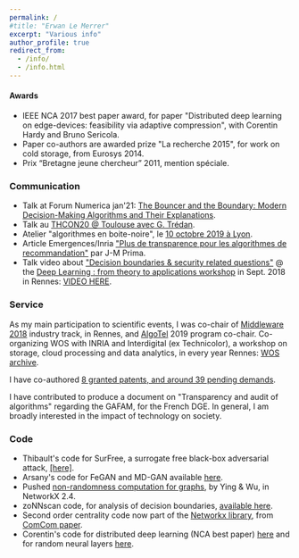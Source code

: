 ```yaml
---
permalink: /
#title: "Erwan Le Merrer"
excerpt: "Various info"
author_profile: true
redirect_from: 
  - /info/
  - /info.html
---
```



#### Awards

* IEEE NCA 2017 best paper award, for paper "Distributed deep learning on edge-devices: feasibility via adaptive compression", with Corentin Hardy and Bruno Sericola.
* Paper co-authors are awarded prize "La recherche 2015", for work on cold storage, from Eurosys 2014.
* Prix “Bretagne jeune chercheur” 2011, mention spéciale.

### Communication

* Talk at Forum Numerica jan'21: [The Bouncer and the Boundary: Modern Decision-Making Algorithms and Their Explanations](https://ds4h.univ-cotedazur.eu/research-and-labs/forum-numerica-seminar-series/forum-numerica-the-bouncer-and-the-boundary-modern-decision-marking-algorithms-and-their-explanations).
* Talk au [THCON20 @ Toulouse avec G. Trédan](https://www.youtube.com/watch?v=pW6gAhEGkSM). 
* Atelier "algorithmes en boite-noire", le [10 octobre 2019 à Lyon](http://atelier-blackbox.conf.citi-lab.fr/).
* Article Emergences/Inria ["Plus de transparence pour les algorithmes de recommandation"](http://emergences.inria.fr/2019/newsletter-n56/l56-recommandations) par J-M Prima.
* Talk video about ["Decision boundaries & security related questions"](https://github.com/erwanlemerrer/erwanlemerrer.github.io/blob/master/files/presWSDL-LeMerrer.pdf) @ the [Deep Learning : from theory to applications workshop](https://www.lebesgue.fr/content/sem2018-deeplearning-program) in Sept. 2018 in Rennes: <a href="https://www.lebesgue.fr/video/2876" >VIDEO HERE</a>.

### Service

As my main participation to scientific events, I was co-chair of [Middleware 2018](http://2018.middleware-conference.org/) industry track, in Rennes, and [AlgoTel](https://algotel.eu.org/) 2019 program co-chair.
Co-organizing WOS with INRIA and Interdigital (ex Technicolor), a workshop on storage, cloud processing and data analytics, in every year Rennes: [WOS archive](https://team.inria.fr/wide/wos/).

I have co-authored [8 granted patents, and around 39 pending demands](https://patents.google.com/?inventor=merrer+erwan&oq=inventor:le+merrer+erwan).

I have contributed to produce a document on "Transparency and audit of algorithms" regarding the GAFAM, for the French DGE. In general, I am broadly interested in the impact of technology on society.


### Code

* Thibault's code for SurFree, a surrogate free black-box adversarial attack, [[here]](https://github.com/t-maho/SurFree).
* Arsany's code for FeGAN and MD-GAN available [here](https://github.com/LPD-EPFL/FeGAN).
* Pushed [non-randomness computation for graphs](https://networkx.github.io/documentation/latest/reference/algorithms/generated/networkx.algorithms.non_randomness.non_randomness.html#networkx.algorithms.non_randomness.non_randomness), by Ying & Wu, in NetworkX 2.4.
* zoNNscan code, for analysis of decision boundaries, [available here](https://github.com/technicolor-research/zoNNscan).
* Second order centrality code now part of the [Networkx library](https://github.com/networkx/networkx/blob/master/networkx/algorithms/centrality/second_order.py), from [ComCom paper](http://homepages.laas.fr/gtredan/pdf/SOC_COMCOM2010.pdf).
* Corentin's code for distributed deep learning (NCA best paper) [here](https://github.com/Hardy-c/AdaComp) and for random neural layers [here](https://github.com/Hardy-c/DNN-with-RNL).
